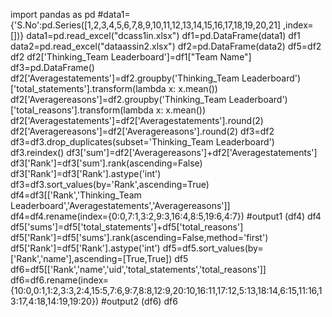 
import pandas as pd
#data1={'S.No':pd.Series([1,2,3,4,5,6,7,8,9,10,11,12,13,14,15,16,17,18,19,20,21] ,index=[])}
data1=pd.read_excel("dcass1in.xlsx")
df1=pd.DataFrame(data1)
df1
data2=pd.read_excel("dataassin2.xlsx")
df2=pd.DataFrame(data2)
df5=df2
df2
df2['Thinking_Team Leaderboard']=df1["Team Name"]
df3=pd.DataFrame()
df2['Averagestatements']=df2.groupby('Thinking_Team Leaderboard')['total_statements'].transform(lambda x: x.mean())
df2['Averagereasons']=df2.groupby('Thinking_Team Leaderboard')['total_reasons'].transform(lambda x: x.mean())
df2['Averagestatements']=df2['Averagestatements'].round(2)
df2['Averagereasons']=df2['Averagereasons'].round(2)
df3=df2
df3=df3.drop_duplicates(subset='Thinking_Team Leaderboard')
df3.reindex()
df3['sum']=df2['Averagereasons']+df2['Averagestatements']
df3['Rank']=df3['sum'].rank(ascending=False)
df3['Rank']=df3['Rank'].astype('int')
df3=df3.sort_values(by='Rank',ascending=True)
df4=df3[['Rank','Thinking_Team Leaderboard','Averagestatements','Averagereasons']]
df4=df4.rename(index={0:0,7:1,3:2,9:3,16:4,8:5,19:6,4:7})
#output1 (df4)
df4 
df5['sums']=df5['total_statements']+df5['total_reasons']
df5['Rank']=df5['sums'].rank(ascending=False,method='first')
df5['Rank']=df5['Rank'].astype('int')
df5=df5.sort_values(by=['Rank','name'],ascending=[True,True])
df5
df6=df5[['Rank','name','uid','total_statements','total_reasons']]
df6=df6.rename(index={10:0,0:1,1:2,3:3,2:4,15:5,7:6,9:7,8:8,12:9,20:10,16:11,17:12,5:13,18:14,6:15,11:16,13:17,4:18,14:19,19:20})
#output2 (df6)
df6
